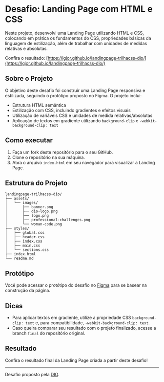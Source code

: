 # Desafio: Landing Page com HTML e CSS

Neste projeto, desenvolvi uma Landing Page utilizando HTML e CSS, colocando em prática os fundamentos do CSS, propriedades básicas da linguagem de estilização, além de trabalhar com unidades de medidas relativas e absolutas.

Confira o resultado: [https://lgjor.github.io/landingpage-trilhacss-dio/](https://lgjor.github.io/landingpage-trilhacss-dio/)

## Sobre o Projeto

O objetivo deste desafio foi construir uma Landing Page responsiva e estilizada, seguindo o protótipo proposto no Figma. O projeto inclui:

- Estrutura HTML semântica
- Estilização com CSS, incluindo gradientes e efeitos visuais
- Utilização de variáveis CSS e unidades de medida relativas/absolutas
- Aplicação de textos em gradiente utilizando `background-clip` e `-webkit-background-clip: text`

## Como executar

1. Faça um fork deste repositório para o seu GitHub.
2. Clone o repositório na sua máquina.
3. Abra o arquivo `index.html` em seu navegador para visualizar a Landing Page.

## Estrutura do Projeto

```code
landingpage-trilhacss-dio/
├── assets/
│   └── images/
│       ├── banner.png
│       ├── dio-logo.png
│       ├── logo.png
│       ├── professional-challenges.png
│       └── woman-code.png
├── styles/
│   ├── global.css
│   ├── header.css
│   ├── index.css
│   ├── main.css
│   └── sections.css
├── index.html
└── readme.md
```

## Protótipo

Você pode acessar o protótipo do desafio no [Figma](https://www.figma.com/file/3PiokoJj9IhGDnNiWAJbz7/DIO---Desafio-01?node-id=0%3A1) para se basear na construção da página.

## Dicas

- Para aplicar textos em gradiente, utilize a propriedade CSS `background-clip: text` e, para compatibilidade, `-webkit-background-clip: text`.
- Caso queira comparar seu resultado com o projeto finalizado, acesse a branch `final` do repositório original.

## Resultado

Confira o resultado final da Landing Page criada a partir deste desafio!

---

Desafio proposto pela [DIO](https://dio.me).
